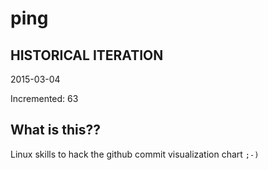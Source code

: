# ping

## HISTORICAL ITERATION
2015-03-04

Incremented: 63

## What is this?? 
Linux skills to hack the github commit visualization chart `;-)`
